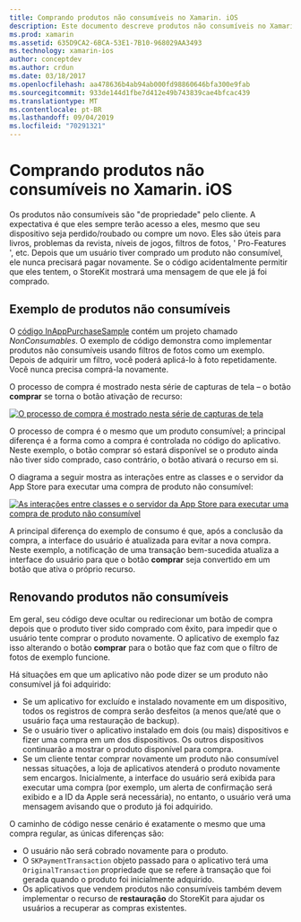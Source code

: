 ```yaml
---
title: Comprando produtos não consumíveis no Xamarin. iOS
description: Este documento descreve produtos não consumíveis no Xamarin. iOS, que são recursos adquiridos por um usuário que permanecem disponíveis indefinidamente, independentemente do dispositivo.
ms.prod: xamarin
ms.assetid: 635D9CA2-6BCA-53E1-7B10-968029AA3493
ms.technology: xamarin-ios
author: conceptdev
ms.author: crdun
ms.date: 03/18/2017
ms.openlocfilehash: aa478636b4ab94ab000fd98860646bfa300e9fab
ms.sourcegitcommit: 933de144d1fbe7d412e49b743839cae4bfcac439
ms.translationtype: MT
ms.contentlocale: pt-BR
ms.lasthandoff: 09/04/2019
ms.locfileid: "70291321"
---
```

# <a name="purchasing-non-consumable-products-in-xamarinios"></a>Comprando produtos não consumíveis no Xamarin. iOS

Os produtos não consumíveis são "de propriedade" pelo cliente. A expectativa é que eles sempre terão acesso a eles, mesmo que seu dispositivo seja perdido/roubado ou compre um novo. Eles são úteis para livros, problemas da revista, níveis de jogos, filtros de fotos, ' Pro-Features ', etc. Depois que um usuário tiver comprado um produto não consumível, ele nunca precisará pagar novamente. Se o código acidentalmente permitir que eles tentem, o StoreKit mostrará uma mensagem de que ele já foi comprado.

## <a name="non-consumable-products-sample"></a>Exemplo de produtos não consumíveis

O [código InAppPurchaseSample](https://docs.microsoft.com/samples/xamarin/ios-samples/storekit) contém um projeto chamado *NonConsumables*. O exemplo de código demonstra como implementar produtos não consumíveis usando filtros de fotos como um exemplo. Depois de adquirir um filtro, você poderá aplicá-lo à foto repetidamente. Você nunca precisa comprá-la novamente.   
   
   
   
 O processo de compra é mostrado nesta série de capturas de tela – o botão **comprar** se torna o botão ativação de recurso:   
   
   
   
 [![](purchasing-non-consumable-products-images/image34.png "O processo de compra é mostrado nesta série de capturas de tela")](purchasing-non-consumable-products-images/image34.png#lightbox)   
   
   
   
 O processo de compra é o mesmo que um produto consumível; a principal diferença é a forma como a compra é controlada no código do aplicativo. Neste exemplo, o botão comprar só estará disponível se o produto ainda não tiver sido comprado, caso contrário, o botão ativará o recurso em si.   
   
   
   

O diagrama a seguir mostra as interações entre as classes e o servidor da App Store para executar uma compra de produto não consumível:   
   
   
   
 [![](purchasing-non-consumable-products-images/image35.png "As interações entre classes e o servidor da App Store para executar uma compra de produto não consumível")](purchasing-non-consumable-products-images/image35.png#lightbox)   
   
   
   
 A principal diferença do exemplo de consumo é que, após a conclusão da compra, a interface do usuário é atualizada para evitar a nova compra. Neste exemplo, a notificação de uma transação bem-sucedida atualiza a interface do usuário para que o botão **comprar** seja convertido em um botão que ativa o próprio recurso.

## <a name="re-purchasing-non-consumable-products"></a>Renovando produtos não consumíveis

Em geral, seu código deve ocultar ou redirecionar um botão de compra depois que o produto tiver sido comprado com êxito, para impedir que o usuário tente comprar o produto novamente. O aplicativo de exemplo faz isso alterando o botão **comprar** para o botão que faz com que o filtro de fotos de exemplo funcione.   
   
   
   
 Há situações em que um aplicativo não pode dizer se um produto não consumível já foi adquirido:

- Se um aplicativo for excluído e instalado novamente em um dispositivo, todos os registros de compra serão desfeitos (a menos que/até que o usuário faça uma restauração de backup). 
- Se o usuário tiver o aplicativo instalado em dois (ou mais) dispositivos e fizer uma compra em um dos dispositivos. Os outros dispositivos continuarão a mostrar o produto disponível para compra. 
- Se um cliente tentar comprar novamente um produto não consumível nessas situações, a loja de aplicativos atenderá o produto novamente sem encargos. Inicialmente, a interface do usuário será exibida para executar uma compra (por exemplo, um alerta de confirmação será exibido e a ID da Apple será necessária), no entanto, o usuário verá uma mensagem avisando que o produto já foi adquirido.  
   
   
   
 O caminho de código nesse cenário é exatamente o mesmo que uma compra regular, as únicas diferenças são:

- O usuário não será cobrado novamente para o produto.
- O `SKPaymentTransaction` objeto passado para o aplicativo terá uma `OriginalTransaction` propriedade que se refere à transação que foi gerada quando o produto foi inicialmente adquirido. 
- Os aplicativos que vendem produtos não consumíveis também devem implementar o recurso de **restauração** do StoreKit para ajudar os usuários a recuperar as compras existentes. 
